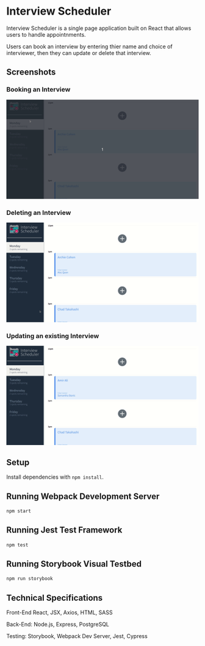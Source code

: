 # Interview Scheduler

Interview Scheduler is a single page application built on React that allows users to handle appointnments.

Users can book an interview by entering thier name and choice of interviewer, then they can update or delete that interview.

## Screenshots

### Booking an Interview

!["Booking an Interview"](/docs/book.gif)

### Deleting an Interview

!["Deleting an Interview"](/docs/delete.gif)

### Updating an existing Interview

!["Updating an Interview"](/docs/update.gif)

## Setup

Install dependencies with `npm install`.

## Running Webpack Development Server

```sh
npm start
```

## Running Jest Test Framework

```sh
npm test
```

## Running Storybook Visual Testbed

```sh
npm run storybook
```

## Technical Specifications

Front-End React, JSX, Axios, HTML, SASS

Back-End: Node.js, Express, PostgreSQL

Testing: Storybook, Webpack Dev Server, Jest, Cypress

